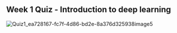 ## Week 1 Quiz - Introduction to deep learning
![Quiz1_ea728167-fc7f-4d86-bd2e-8a376d325938image5](https://user-images.githubusercontent.com/55826560/125397665-de289580-e3cb-11eb-9339-738e8fbd571e.png)
